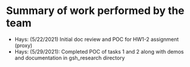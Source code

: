 # Summary of work performed by the team

- Hays: (5/22/2021) Initial doc review and POC for HW1-2 assignment (proxy)
- Hays: (5/29/2021):  Completed POC of tasks 1 and 2 along with demos and documentation in gsh_research directory

